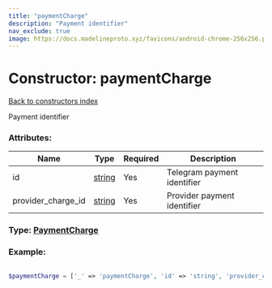 ```yaml
---
title: "paymentCharge"
description: "Payment identifier"
nav_exclude: true
image: https://docs.madelineproto.xyz/favicons/android-chrome-256x256.png
---
```

# Constructor: paymentCharge  
[Back to constructors index](/API_docs/constructors/index.html)



Payment identifier

### Attributes:

| Name     |    Type       | Required | Description |
|----------|---------------|----------|-------------|
|id|[string](/API_docs/types/string.html) | Yes|Telegram payment identifier|
|provider\_charge\_id|[string](/API_docs/types/string.html) | Yes|Provider payment identifier|



### Type: [PaymentCharge](/API_docs/types/PaymentCharge.html)


### Example:

```php

$paymentCharge = ['_' => 'paymentCharge', 'id' => 'string', 'provider_charge_id' => 'string'];
```  
